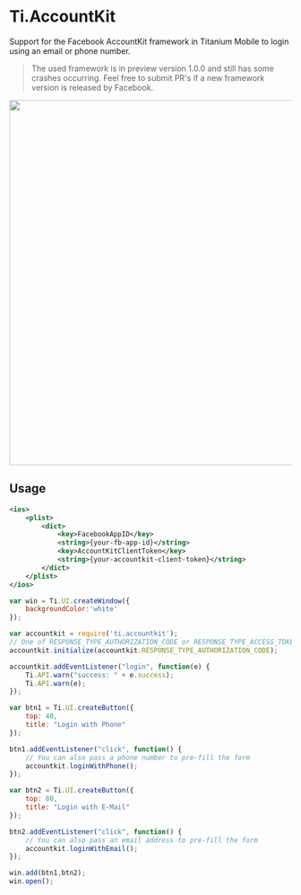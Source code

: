 # Ti.AccountKit

Support for the Facebook AccountKit framework in Titanium Mobile to login using an email or phone number.

> The used framework is in preview version 1.0.0 and still has some crashes occurring. Feel free to submit PR's if a new framework version is released by Facebook.

<img src="http://abload.de/img/simulatorscreenshot1231k4v.png" width="650" />

## Usage

```xml
<ios>
    <plist>
        <dict>
            <key>FacebookAppID</key>
            <string>{your-fb-app-id}</string>
            <key>AccountKitClientToken</key>
            <string>{your-accountkit-client-token}</string>
        </dict>
    </plist>
</ios>
```

```javascript
var win = Ti.UI.createWindow({
    backgroundColor:'white'
});

var accountkit = require('ti.accountkit');
// One of RESPONSE_TYPE_AUTHORIZATION_CODE or RESPONSE_TYPE_ACCESS_TOKEN
accountkit.initialize(accountkit.RESPONSE_TYPE_AUTHORIZATION_CODE);

accountkit.addEventListener("login", function(e) {
    Ti.API.warn("success: " + e.success);
    Ti.API.warn(e);
});

var btn1 = Ti.UI.createButton({
    top: 40,
    title: "Login with Phone"
});

btn1.addEventListener("click", function() {
    // You can also pass a phone number to pre-fill the form
    accountkit.loginWithPhone();
});

var btn2 = Ti.UI.createButton({
    top: 80,
    title: "Login with E-Mail"
});

btn2.addEventListener("click", function() {
    // You can also pass an email address to pre-fill the form
    accountkit.loginWithEmail();
});

win.add(btn1,btn2);
win.open();
```

